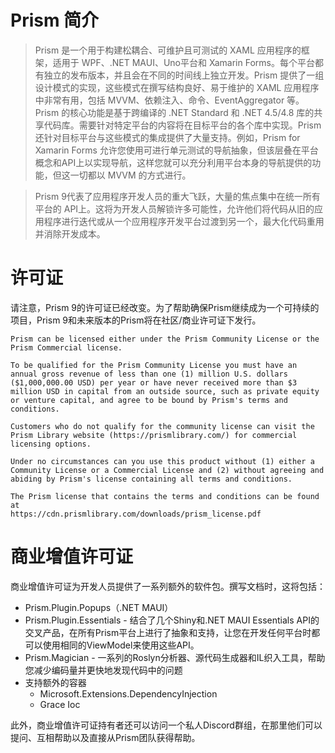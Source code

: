 # Prism 简介

> Prism 是一个用于构建松耦合、可维护且可测试的 XAML 应用程序的框架，适用于 WPF、.NET MAUI、Uno平台和 Xamarin Forms。每个平台都有独立的发布版本，并且会在不同的时间线上独立开发。Prism 提供了一组设计模式的实现，这些模式在撰写结构良好、易于维护的 XAML 应用程序中非常有用，包括 MVVM、依赖注入、命令、EventAggregator 等。Prism 的核心功能是基于跨编译的 .NET Standard 和 .NET 4.5/4.8 库的共享代码库。需要针对特定平台的内容将在目标平台的各个库中实现。Prism 还针对目标平台与这些模式的集成提供了大量支持。例如，Prism for Xamarin Forms 允许您使用可进行单元测试的导航抽象，但该层叠在平台概念和API上以实现导航，这样您就可以充分利用平台本身的导航提供的功能，但这一切都以 MVVM 的方式进行。

> Prism 9代表了应用程序开发人员的重大飞跃，大量的焦点集中在统一所有平台的 API上。这将为开发人员解锁许多可能性，允许他们将代码从旧的应用程序进行迭代或从一个应用程序开发平台过渡到另一个，最大化代码重用并消除开发成本。

# 许可证
请注意，Prism 9的许可证已经改变。为了帮助确保Prism继续成为一个可持续的项目，Prism 9和未来版本的Prism将在社区/商业许可证下发行。
```
Prism can be licensed either under the Prism Community License or the Prism Commercial license.

To be qualified for the Prism Community License you must have an annual gross revenue of less than one (1) million U.S. dollars ($1,000,000.00 USD) per year or have never received more than $3 million USD in capital from an outside source, such as private equity or venture capital, and agree to be bound by Prism's terms and conditions.

Customers who do not qualify for the community license can visit the Prism Library website (https://prismlibrary.com/) for commercial licensing options.

Under no circumstances can you use this product without (1) either a Community License or a Commercial License and (2) without agreeing and abiding by Prism's license containing all terms and conditions. 

The Prism license that contains the terms and conditions can be found at
https://cdn.prismlibrary.com/downloads/prism_license.pdf
```

# 商业增值许可证
商业增值许可证为开发人员提供了一系列额外的软件包。撰写文档时，这将包括：
- Prism.Plugin.Popups（.NET MAUI）
- Prism.Plugin.Essentials - 结合了几个Shiny和.NET MAUI Essentials API的交叉产品，在所有Prism平台上进行了抽象和支持，让您在开发任何平台时都可以使用相同的ViewModel来使用这些API。
- Prism.Magician - 一系列的Roslyn分析器、源代码生成器和IL织入工具，帮助您减少编码量并更快地发现代码中的问题
- 支持额外的容器
    - Microsoft.Extensions.DependencyInjection
    - Grace Ioc

此外，商业增值许可证持有者还可以访问一个私人Discord群组，在那里他们可以提问、互相帮助以及直接从Prism团队获得帮助。